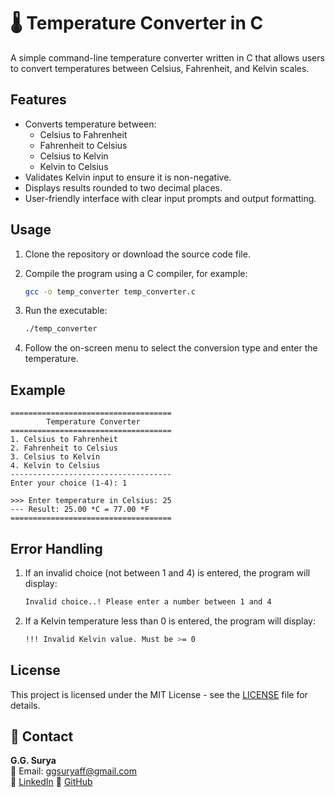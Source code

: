 # 🌡️ Temperature Converter in C

A simple command-line temperature converter written in C that allows users to convert temperatures between Celsius, Fahrenheit, and Kelvin scales.

## Features

- Converts temperature between:
  - Celsius to Fahrenheit
  - Fahrenheit to Celsius
  - Celsius to Kelvin
  - Kelvin to Celsius
- Validates Kelvin input to ensure it is non-negative.
- Displays results rounded to two decimal places.
- User-friendly interface with clear input prompts and output formatting.

## Usage

1. Clone the repository or download the source code file.

2. Compile the program using a C compiler, for example:
   ```bash
   gcc -o temp_converter temp_converter.c
3. Run the executable:
   ```bash
   ./temp_converter
4. Follow the on-screen menu to select the conversion type and enter the temperature.

## Example

```
====================================
        Temperature Converter
====================================
1. Celsius to Fahrenheit
2. Fahrenheit to Celsius
3. Celsius to Kelvin
4. Kelvin to Celsius
------------------------------------
Enter your choice (1-4): 1

>>> Enter temperature in Celsius: 25
--- Result: 25.00 *C = 77.00 *F
====================================
```

## Error Handling

1. If an invalid choice (not between 1 and 4) is entered, the program will display:
   ```bash
   Invalid choice..! Please enter a number between 1 and 4
2. If a Kelvin temperature less than 0 is entered, the program will display:
   ```bash
   !!! Invalid Kelvin value. Must be >= 0

## License

This project is licensed under the MIT License - see the [LICENSE](https://github.com/ggsurya/C-Projects/blob/main/LICENSE) file for details.

## 📩 Contact

**G.G. Surya**  
📧 Email: ggsuryaff@gmail.com  
🔗 [LinkedIn](https://www.linkedin.com/in/g-g-surya-5aa9312b4)
🔗 [GitHub](https://github.com/ggsurya)

